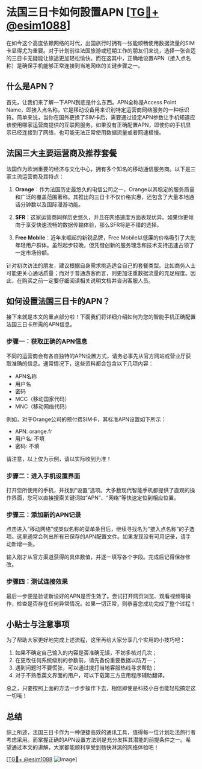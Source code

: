# 法国三日卡如何設置APN [[TG💪+ @esim1088](https://t.me/s/esim1088)]

在如今这个高度依赖网络的时代，出国旅行时拥有一张能顺畅使用数据流量的SIM卡显得尤为重要。对于计划前往法国旅游或短期工作的朋友们来说，选择一张合适的三日卡无疑能让旅途更加轻松愉快。而在这其中，正确地设置APN（接入点名称）是确保手机能够正常连接到当地网络的关键步骤之一。

## 什么是APN？

首先，让我们来了解一下APN到底是什么东西。APN全称是Access Point Name，即接入点名称，它是移动设备用来识别特定运营商网络服务的一种标识符。简单来说，当你在国外更换了SIM卡后，需要通过设定APN参数让手机知道应该使用哪家运营商提供的互联网服务。如果没有正确配置APN，即使你的手机显示已经连接到了网络，也可能无法正常使用数据流量或者网速极慢。

## 法国三大主要运营商及推荐套餐

法国作为欧洲重要的经济与文化中心，拥有多个知名的移动通信服务商。以下是三家主流运营商及其特点：

1. **Orange**：作为法国历史最悠久的电信公司之一，Orange以其稳定的服务质量和广泛的覆盖范围著称。其推出的三日卡不仅价格实惠，还包含了大量本地通话分钟数以及国际漫游功能。
   
2. **SFR**：这家运营商同样历史悠久，并且在网络速度方面表现优异。如果你更倾向于享受快速流畅的数据传输体验，那么SFR将是不错的选择。

3. **Free Mobile**：近年来崛起的新锐品牌，Free Mobile以低廉的价格吸引了大批年轻用户群体。虽然起步较晚，但凭借创新的服务理念和技术支持迅速占领了一定市场份额。

针对初次访法的朋友，建议根据自身需求挑选适合自己的套餐类型。比如商务人士可能更关心通话质量；而对于普通游客而言，则更加注重数据流量的充足程度。因此，在购买之前一定要仔细阅读相关说明文档并咨询客服人员。

## 如何设置法国三日卡的APN？

接下来就是本文的重点部分啦！下面我们将详细介绍如何为您的智能手机正确配置法国三日卡所需的APN信息。

### 步骤一：获取正确的APN信息

不同的运营商会有各自独特的APN设置方式，请务必事先从官方网站或营业厅获取准确的信息。通常情况下，这些资料都会包含以下几项内容：
- APN名称
- 用户名
- 密码
- MCC（移动国家代码）
- MNC（移动网络代码）

例如，对于Orange公司的预付费SIM卡，其标准APN设置如下所示：
- APN: orange.fr
- 用户名: 不填
- 密码: 不填

请注意，以上仅为示例，请以实际收到为准！

### 步骤二：进入手机设置界面

打开您所使用的手机，并找到“设置”选项。大多数现代智能手机都提供了直观的操作界面，您可以直接搜索关键词如“APN”、“网络”等快速定位到相应位置。

### 步骤三：添加新的APN记录

点击进入“移动网络”或类似名称的菜单条目后，继续寻找名为“接入点名称”的子选项。这里通常会列出所有已保存的APN配置文件。如果发现没有可用记录，请手动新增一条。

输入刚才从官方渠道获得的具体数值，并逐一填写各个字段。完成后记得保存修改。

### 步骤四：测试连接效果

最后一步便是验证新设好的APN是否生效了。尝试打开网页浏览、观看视频等操作，检查是否存在任何异常情况。如果一切正常，则恭喜您成功完成了整个过程！

## 小贴士与注意事项

为了帮助大家更好地完成上述流程，这里再给大家分享几个实用的小技巧吧：

1. 如果不确定自己输入的内容是否准确无误，不妨多核对几次；
2. 在更改任何系统级别的参数前，请先备份重要数据以防万一；
3. 遇到问题时不要慌张，可以通过拨打当地客服热线寻求帮助；
4. 对于不熟悉英文界面的用户，可以下载第三方应用程序辅助翻译。

总之，只要按照上面的方法一步步操作下去，相信即使是科技小白也能轻松搞定这一切哦！

## 总结

综上所述，法国三日卡作为一种便捷高效的通讯工具，值得每一位计划赴法旅行者考虑采用。而掌握正确的APN设置方法则是充分发挥其潜能的前提条件之一。希望通过本文的讲解，大家都能顺利享受到畅快淋漓的网络体验吧！

[[TG💪+ @esim1088](https://t.me/s/esim1088) ![Image](https://i.postimg.cc/4NQfJmqS/Snipaste-2025-05-13-00-14-12.png)]